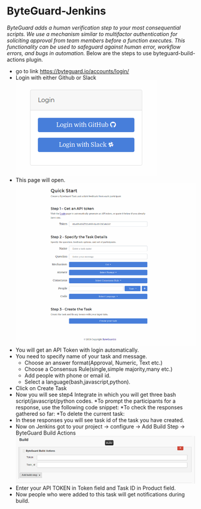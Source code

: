 # ByteGuard-Jenkins
*ByteGuard adds a human verification step to your most consequential scripts. We use a mechanism similar to multifactor authentication for soliciting approval from team members before a function executes. This functionality can be used to safeguard against human error, workflow errors, and bugs in automation.*
Below are the steps to use byteguard-build-actions plugin.
* go to link https://byteguard.io/accounts/login/
* Login with either Github or Slack
![Alt text](docs/s1.png?raw=true "Login")
* This page will open.
![Alt text](docs/s2.png?raw=true)
* You will get an API Token with login automatically.
* You need to specify name of your task and message.
	* Choose an answer format(Approval, Numeric, Text etc.)
	* Choose a Consensus Rule(single,simple majority,many etc.)
	* Add people with phone or email id.
	* Select a language(bash,javascript,python).
* Click on Create Task
* Now you will see step4 Integrate in which you will get three bash script/javascript/python codes.
	*To prompt the participants for a response, use the following code snippet:
        *To check the responses gathered so far:
	*To delete the current task:
* In these responses you will see task id of the task you have created.
* Now on Jenkins got to your project -> configure -> Add Build Step ->  ByteGuard Build Actions
![Alt text](docs/jenkins.png "Jenkins")
* Enter your API TOKEN in Token field and Task ID in Product field.
* Now people who were added to this task will get notifications during build. 
